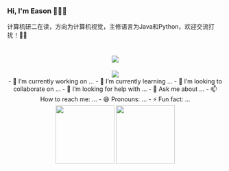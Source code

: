 ### Hi, I'm Eason 🦁🦁👋

  计算机研二在读，方向为计算机视觉，主修语言为Java和Python，欢迎交流打扰！🤩🤩
<div align="center">
  <h1 align="center">
  <a href="https://sunguoqi.com/">
    <img src="https://readme-typing-svg.herokuapp.com/?lines=printf(%22Hello%2C%20World!%22);祝您今天生活愉快!&center=true&size=27">
  </a>
</h1>
  <img src="https://cdn.jsdelivr.net/gh/sun0225SUN/sun0225SUN/assets/images/coding.gif" /><br>
  <div align="center">
- 🔭 I’m currently working on ...
- 🌱 I’m currently learning ...
- 👯 I’m looking to collaborate on ...
- 🤔 I’m looking for help with ...
- 💬 Ask me about ...
- 📫 How to reach me: ...
- 😄 Pronouns: ...
- ⚡ Fun fact: ...
    </div>
  </div>

<div align="center">
<img align="center" height="137px" src="https://github-readme-stats-git-masterrstaa-rickstaa.vercel.app/api?username=mango766&hide_title=true&hide_border=true&show_icons=true&include_all_commits=true&line_height=21text_color=000&icon_color=000&bg_color=0,ea6161,ffc64d,fffc4d,52fa5a&theme=graywhite" />
<img align="center" height="137px" src="https://github-readme-stats-git-masterrstaa-rickstaa.vercel.app/api/top-langs/?username=mango766&hide_title=true&hide_border=true&layout=compact&langs_count=6&text_color=000&icon_color=fff&bg_color=0,52fa5a,4dfcff,c64dff&theme=graywhite" /><br><br>
</div>



</div>

